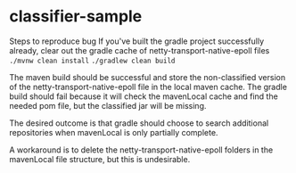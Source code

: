 # classifier-sample

Steps to reproduce bug
If you've built the gradle project successfully already, clear out the gradle cache of netty-transport-native-epoll files
`./mvnw clean install`
`./gradlew clean build`

The maven build should be successful and store the non-classified version of the netty-transport-native-epoll file in the local maven cache.
The gradle build should fail because it will check the mavenLocal cache and find the needed pom file, but the classified jar will be missing.

The desired outcome is that gradle should choose to search additional repositories when mavenLocal is only partially complete.

A workaround is to delete the netty-transport-native-epoll folders in the mavenLocal file structure, but this is undesirable.
